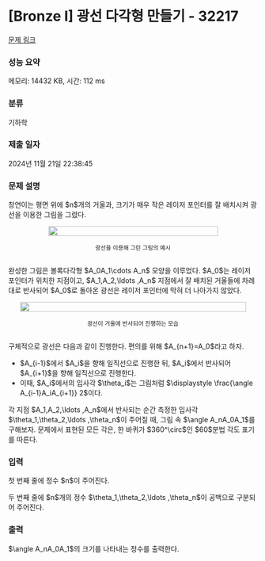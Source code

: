 # [Bronze I] 광선 다각형 만들기 - 32217 

[문제 링크](https://www.acmicpc.net/problem/32217) 

### 성능 요약

메모리: 14432 KB, 시간: 112 ms

### 분류

기하학

### 제출 일자

2024년 11월 21일 22:38:45

### 문제 설명

<p>창연이는 평면 위에 $n$개의 거울과, 크기가 매우 작은 레이저 포인터를 잘 배치시켜 광선을 이용한 그림을 그렸다.</p>

<div style="display: flex; flex-direction: column; align-items: center; justify-content: center;"><img alt="" src="" style="width: 100%; max-width: 343px;">
<p style="text-align: center;"><small>광선을 이용해 그린 그림의 예시</small></p>
</div>

<p>완성한 그림은 볼록다각형 $A_0A_1\cdots A_n$ 모양을 이루었다. $A_0$는 레이저 포인터가 위치한 지점이고, $A_1,A_2,\ldots ,A_n$ 지점에서 잘 배치된 거울들에 차례대로 반사되어 $A_0$로 돌아온 광선은 레이저 포인터에 막혀 더 나아가지 않았다.</p>

<div style="display: flex; flex-direction: column; align-items: center; justify-content: center;"><img alt="" src="" style="width: 100%; max-width: 457px;">
<p style="text-align: center;"><small>광선이 거울에 반사되어 진행하는 모습</small></p>
</div>

<p>구체적으로 광선은 다음과 같이 진행한다. 편의를 위해 $A_{n+1}=A_0$라고 하자.</p>

<ul>
	<li>$A_{i-1}$에서 $A_i$을 향해 일직선으로 진행한 뒤, $A_i$에서 반사되어 $A_{i+1}$을 향해 일직선으로 진행한다.</li>
	<li>이때, $A_i$에서의 입사각 $\theta_i$는 그림처럼 $\displaystyle \frac{\angle A_{i-1}A_iA_{i+1}} 2$이다.</li>
</ul>

<p>각 지점 $A_1,A_2,\ldots ,A_n$에서 반사되는 순간 측정한 입사각 $\theta_1,\theta_2,\ldots ,\theta_n$이 주어질 때, 그림 속 $\angle A_nA_0A_1$를 구해보자. 문제에서 표현된 모든 각은, 한 바퀴가 $360^\circ$인 $60$분법 각도 표기를 따른다.</p>

### 입력 

 <p>첫 번째 줄에 정수 $n$이 주어진다.</p>

<p>두 번째 줄에 $n$개의 정수 $\theta_1,\theta_2,\ldots ,\theta_n$이 공백으로 구분되어 주어진다.</p>

### 출력 

 <p>$\angle A_nA_0A_1$의 크기를 나타내는 정수를 출력한다.</p>


